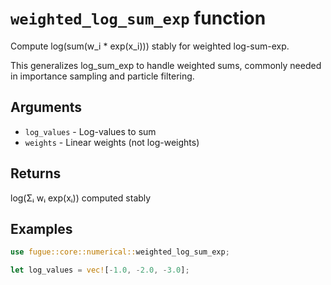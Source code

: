 # `weighted_log_sum_exp` function

Compute log(sum(w_i \* exp(x_i))) stably for weighted log-sum-exp.

This generalizes log_sum_exp to handle weighted sums, commonly needed in importance sampling and particle filtering.

## Arguments

- `log_values` - Log-values to sum
- `weights` - Linear weights (not log-weights)

## Returns

log(Σᵢ wᵢ exp(xᵢ)) computed stably

## Examples

```rust
use fugue::core::numerical::weighted_log_sum_exp;

let log_values = vec![-1.0, -2.0, -3.0];
```
